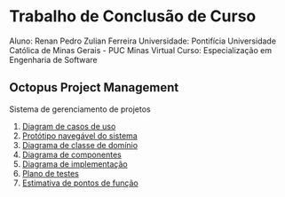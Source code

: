 # Trabalho de Conclusão de Curso

Aluno: Renan Pedro Zulian Ferreira
Universidade: Pontifícia Universidade Católica de Minas Gerais - PUC Minas Virtual
Curso: Especialização em Engenharia de Software

## Octopus Project Management

Sistema de gerenciamento de projetos

1. [Diagram de casos de uso](docs/diagrama-de-caso-de-uso.png)
2. [Protótipo navegável do sistema](https://youtu.be/X_OpRFxeomw)
3. [Diagrama de classe de domínio](docs/diagrama-de-classe-de-dominio.png)
4. [Diagrama de componentes](docs/diagrama-de-componentes.png)
5. [Diagrama de implementação](docs/diagrama-de-implementacao.png)
6. [Plano de testes](docs/plano-de-testes.md)
7. [Estimativa de pontos de função](docs/pontos-de-funcao.png)